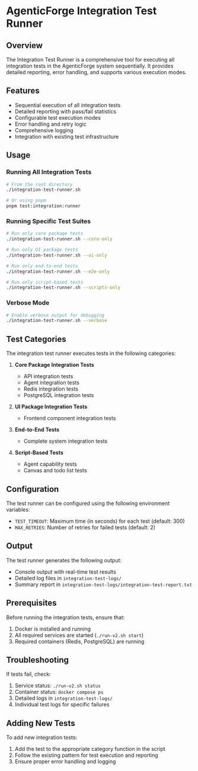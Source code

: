 # AgenticForge Integration Test Runner

## Overview

The Integration Test Runner is a comprehensive tool for executing all integration tests in the AgenticForge system sequentially. It provides detailed reporting, error handling, and supports various execution modes.

## Features

- Sequential execution of all integration tests
- Detailed reporting with pass/fail statistics
- Configurable test execution modes
- Error handling and retry logic
- Comprehensive logging
- Integration with existing test infrastructure

## Usage

### Running All Integration Tests

```bash
# From the root directory
./integration-test-runner.sh

# Or using pnpm
pnpm test:integration:runner
```

### Running Specific Test Suites

```bash
# Run only core package tests
./integration-test-runner.sh --core-only

# Run only UI package tests
./integration-test-runner.sh --ui-only

# Run only end-to-end tests
./integration-test-runner.sh --e2e-only

# Run only script-based tests
./integration-test-runner.sh --scripts-only
```

### Verbose Mode

```bash
# Enable verbose output for debugging
./integration-test-runner.sh --verbose
```

## Test Categories

The integration test runner executes tests in the following categories:

1. **Core Package Integration Tests**
   - API integration tests
   - Agent integration tests
   - Redis integration tests
   - PostgreSQL integration tests

2. **UI Package Integration Tests**
   - Frontend component integration tests

3. **End-to-End Tests**
   - Complete system integration tests

4. **Script-Based Tests**
   - Agent capability tests
   - Canvas and todo list tests

## Configuration

The test runner can be configured using the following environment variables:

- `TEST_TIMEOUT`: Maximum time (in seconds) for each test (default: 300)
- `MAX_RETRIES`: Number of retries for failed tests (default: 2)

## Output

The test runner generates the following output:

- Console output with real-time test results
- Detailed log files in `integration-test-logs/`
- Summary report in `integration-test-logs/integration-test-report.txt`

## Prerequisites

Before running the integration tests, ensure that:

1. Docker is installed and running
2. All required services are started (`./run-v2.sh start`)
3. Required containers (Redis, PostgreSQL) are running

## Troubleshooting

If tests fail, check:

1. Service status: `./run-v2.sh status`
2. Container status: `docker compose ps`
3. Detailed logs in `integration-test-logs/`
4. Individual test logs for specific failures

## Adding New Tests

To add new integration tests:

1. Add the test to the appropriate category function in the script
2. Follow the existing pattern for test execution and reporting
3. Ensure proper error handling and logging